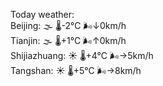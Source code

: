 Today weather:  
Beijing: 🌫  🌡️-2°C 🌬️↓0km/h  
Tianjin: 🌫  🌡️+1°C 🌬️↑0km/h  
Shijiazhuang: ☀️   🌡️+4°C 🌬️→5km/h  
Tangshan: ☀️   🌡️+5°C 🌬️→8km/h  
